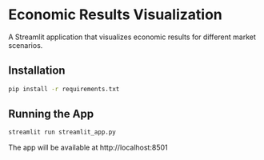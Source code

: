 # Economic Results Visualization

A Streamlit application that visualizes economic results for different market scenarios.

## Installation

```bash
pip install -r requirements.txt
```

## Running the App

```bash
streamlit run streamlit_app.py
```

The app will be available at http://localhost:8501

